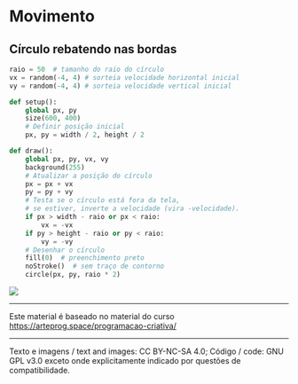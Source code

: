 # Movimento

## Círculo rebatendo nas bordas

```python
raio = 50  # tamanho do raio do círculo
vx = random(-4, 4) # sorteia velocidade horizontal inicial
vy = random(-4, 4) # sorteia velocidade vertical inicial

def setup():
    global px, py
    size(600, 400)
    # Definir posição inicial
    px, py = width / 2, height / 2

def draw():
    global px, py, vx, vy
    background(255)
    # Atualizar a posição do círculo
    px = px + vx
    py = py + vy
    # Testa se o círculo está fora da tela,
    # se estiver, inverte a velocidade (vira -velocidade).
    if px > width - raio or px < raio:
        vx = -vx
    if py > height - raio or py < raio:
        vy = -vy
    # Desenhar o círculo
    fill(0)  # preenchimento preto
    noStroke()  # sem traço de contorno
    circle(px, py, raio * 2)

```

![](https://github.com/arteprog/programacao-criativa/blob/master/assets/imagens/bounce.gif?raw=true)

---
Este material é baseado no material do curso https://arteprog.space/programacao-criativa/

---
Texto e imagens / text and images: CC BY-NC-SA 4.0; Código / code: GNU GPL v3.0 exceto onde explicitamente indicado por questões de compatibilidade.
